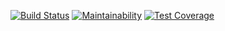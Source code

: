 [![Build Status](https://travis-ci.org/efeacer/Bootcamp-EPFL.svg?branch=master)](https://travis-ci.org/efeacer/Bootcamp-EPFL)
[![Maintainability](https://api.codeclimate.com/v1/badges/9e142e014d0f2efdb5bd/maintainability)](https://codeclimate.com/github/efeacer/Bootcamp-EPFL/maintainability)
[![Test Coverage](https://api.codeclimate.com/v1/badges/9e142e014d0f2efdb5bd/test_coverage)](https://codeclimate.com/github/efeacer/Bootcamp-EPFL/test_coverage)